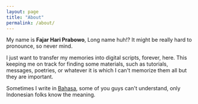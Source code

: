 ```yaml
---
layout: page
title: "About"
permalink: /about/
---
```


My name is **Fajar Hari Prabowo**, Long name huh!? It might be really hard to pronounce, so never mind.

I just want to transfer my memories into digital scripts, forever, here. This keeping me on track for finding some materials, such as tutorials, messages, poetries, or whatever it is which I can't memorize them all but they are important.

Sometimes I write in [Bahasa](https://en.wikipedia.org/wiki/Indonesian_language), some of you guys can't understand, only Indonesian folks know the meaning.